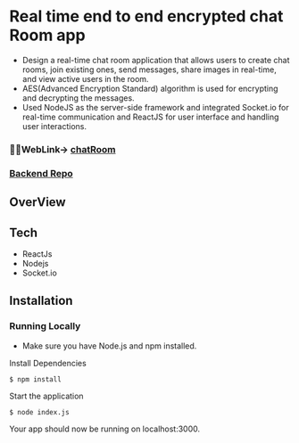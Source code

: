 # Real time end to end encrypted chat Room app
* Design a real-time chat room application that allows users to create chat rooms, join existing ones, send messages,
share images in real-time, and view active users in the room.
* AES(Advanced Encryption Standard) algorithm is used for encrypting and decrypting the messages.
* Used NodeJS as the server-side framework and integrated Socket.io for real-time communication and ReactJS for
user interface and handling user interactions.

### 👨‍💻WebLink-> [chatRoom](https://chatroomfrontend.pages.dev/)
### [Backend Repo](https://github.com/priyanshu875/chatRoomBackend)

## OverView

## Tech
* ReactJs
* Nodejs
* Socket.io
## Installation
### Running Locally
* Make sure you have Node.js and npm installed.

Install Dependencies
```
$ npm install
```
Start the application
```
$ node index.js
```
Your app should now be running on localhost:3000.
